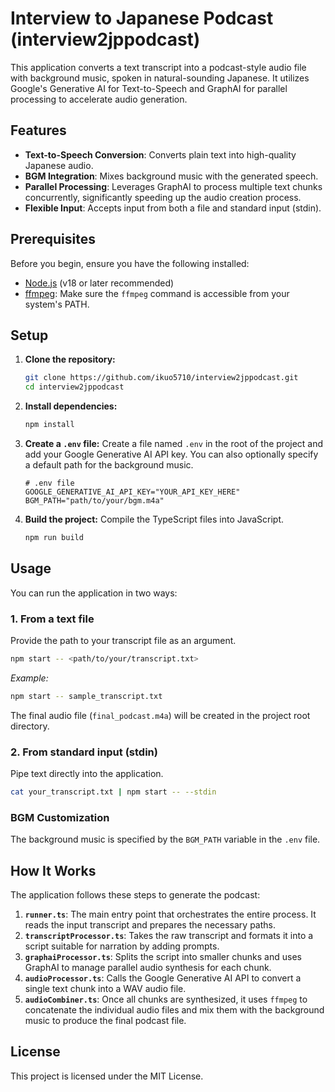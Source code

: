 # Interview to Japanese Podcast (interview2jppodcast)

This application converts a text transcript into a podcast-style audio file with background music, spoken in natural-sounding Japanese. It utilizes Google's Generative AI for Text-to-Speech and GraphAI for parallel processing to accelerate audio generation.

## Features

- **Text-to-Speech Conversion**: Converts plain text into high-quality Japanese audio.
- **BGM Integration**: Mixes background music with the generated speech.
- **Parallel Processing**: Leverages GraphAI to process multiple text chunks concurrently, significantly speeding up the audio creation process.
- **Flexible Input**: Accepts input from both a file and standard input (stdin).

## Prerequisites

Before you begin, ensure you have the following installed:

- [Node.js](https://nodejs.org/) (v18 or later recommended)
- [ffmpeg](https://ffmpeg.org/download.html): Make sure the `ffmpeg` command is accessible from your system's PATH.

## Setup

1.  **Clone the repository:**
    ```bash
    git clone https://github.com/ikuo5710/interview2jppodcast.git
    cd interview2jppodcast
    ```

2.  **Install dependencies:**
    ```bash
    npm install
    ```

3.  **Create a `.env` file:**
    Create a file named `.env` in the root of the project and add your Google Generative AI API key. You can also optionally specify a default path for the background music.

    ```env
    # .env file
    GOOGLE_GENERATIVE_AI_API_KEY="YOUR_API_KEY_HERE"
    BGM_PATH="path/to/your/bgm.m4a"
    ```

4.  **Build the project:**
    Compile the TypeScript files into JavaScript.
    ```bash
    npm run build
    ```

## Usage

You can run the application in two ways:

### 1. From a text file

Provide the path to your transcript file as an argument.

```bash
npm start -- <path/to/your/transcript.txt>
```
*Example:*
```bash
npm start -- sample_transcript.txt
```

The final audio file (`final_podcast.m4a`) will be created in the project root directory.

### 2. From standard input (stdin)

Pipe text directly into the application.

```bash
cat your_transcript.txt | npm start -- --stdin
```

### BGM Customization

The background music is specified by the `BGM_PATH` variable in the `.env` file. 

## How It Works

The application follows these steps to generate the podcast:

1.  **`runner.ts`**: The main entry point that orchestrates the entire process. It reads the input transcript and prepares the necessary paths.
2.  **`transcriptProcessor.ts`**: Takes the raw transcript and formats it into a script suitable for narration by adding prompts.
3.  **`graphaiProcessor.ts`**: Splits the script into smaller chunks and uses GraphAI to manage parallel audio synthesis for each chunk.
4.  **`audioProcessor.ts`**: Calls the Google Generative AI API to convert a single text chunk into a WAV audio file.
5.  **`audioCombiner.ts`**: Once all chunks are synthesized, it uses `ffmpeg` to concatenate the individual audio files and mix them with the background music to produce the final podcast file.

## License

This project is licensed under the MIT License.
